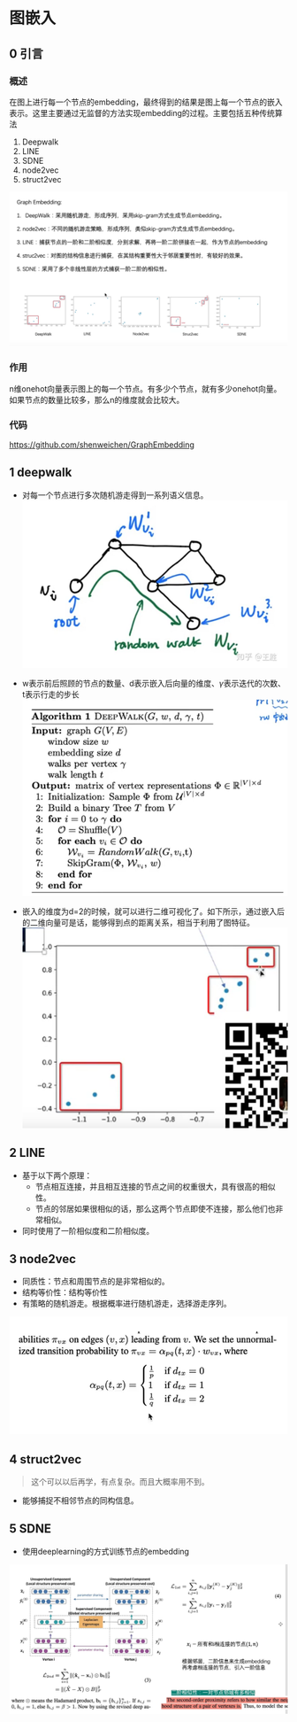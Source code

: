 # 图嵌入

## 0 引言

### 概述
在图上进行每一个节点的embedding，最终得到的结果是图上每一个节点的嵌入表示。这里主要通过无监督的方法实现embedding的过程。主要包括五种传统算法

1. Deepwalk
2. LINE
3. SDNE
4. node2vec
5. struct2vec

![](image/2022-01-06-21-36-10.png)
### 作用

n维onehot向量表示图上的每一个节点。有多少个节点，就有多少onehot向量。如果节点的数量比较多，那么n的维度就会比较大。

### 代码

https://github.com/shenweichen/GraphEmbedding

## 1 deepwalk

* 对每一个节点进行多次随机游走得到一系列语义信息。
![](image/2022-01-06-17-01-01.png)

* w表示前后照顾的节点的数量、d表示嵌入后向量的维度、$\gamma$表示迭代的次数、t表示行走的步长
![](image/2022-01-06-17-00-43.png)

* 嵌入的维度为d=2的时候，就可以进行二维可视化了。如下所示，通过嵌入后的二维向量可是话，能够得到点的距离关系，相当于利用了图特征。
![](image/2022-01-06-17-07-41.png)


## 2 LINE

* 基于以下两个原理：
  * 节点相互连接，并且相互连接的节点之间的权重很大，具有很高的相似性。
  * 节点的邻居如果很相似的话，那么这两个节点即使不连接，那么他们也非常相似。
* 同时使用了一阶相似度和二阶相似度。


## 3 node2vec

* 同质性：节点和周围节点的是非常相似的。
* 结构等价性：结构等价性
* 有策略的随机游走。根据概率进行随机游走，选择游走序列。

![](image/2022-01-06-18-13-36.png)


## 4 struct2vec
> 这个可以以后再学，有点复杂。而且大概率用不到。

* 能够捕捉不相邻节点的同构信息。




## 5 SDNE

* 使用deeplearning的方式训练节点的embedding

![](image/2022-01-06-21-33-56.png)